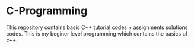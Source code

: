 # C-Programming
This repository contains basic C++ tutorial codes + assignments solutions codes.
This is my beginer level programming which contains the basics of c++.


